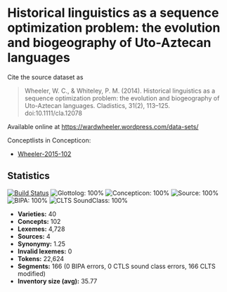 # Historical linguistics as a sequence optimization problem: the evolution and biogeography of Uto-Aztecan languages

Cite the source dataset as

> Wheeler, W. C., & Whiteley, P. M. (2014). Historical linguistics as a sequence optimization problem: the evolution and biogeography of Uto-Aztecan languages. Cladistics, 31(2), 113–125. doi:10.1111/cla.12078

Available online at https://wardwheeler.wordpress.com/data-sets/


Conceptlists in Concepticon:
- [Wheeler-2015-102](https://concepticon.clld.org/contributions/Wheeler-2015-102)
## Statistics


[![Build Status](https://travis-ci.org/lexibank/wheelerutoaztecan.svg?branch=master)](https://travis-ci.org/lexibank/wheelerutoaztecan)
![Glottolog: 100%](https://img.shields.io/badge/Glottolog-100%25-brightgreen.svg "Glottolog: 100%")
![Concepticon: 100%](https://img.shields.io/badge/Concepticon-100%25-brightgreen.svg "Concepticon: 100%")
![Source: 100%](https://img.shields.io/badge/Source-100%25-brightgreen.svg "Source: 100%")
![BIPA: 100%](https://img.shields.io/badge/BIPA-100%25-brightgreen.svg "BIPA: 100%")
![CLTS SoundClass: 100%](https://img.shields.io/badge/CLTS%20SoundClass-100%25-brightgreen.svg "CLTS SoundClass: 100%")

- **Varieties:** 40
- **Concepts:** 102
- **Lexemes:** 4,728
- **Sources:** 4
- **Synonymy:** 1.25
- **Invalid lexemes:** 0
- **Tokens:** 22,624
- **Segments:** 166 (0 BIPA errors, 0 CTLS sound class errors, 166 CLTS modified)
- **Inventory size (avg):** 35.77